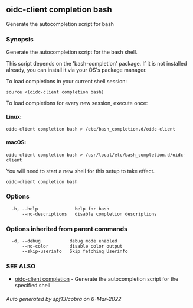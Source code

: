 ## oidc-client completion bash

Generate the autocompletion script for bash

### Synopsis

Generate the autocompletion script for the bash shell.

This script depends on the 'bash-completion' package.
If it is not installed already, you can install it via your OS's package manager.

To load completions in your current shell session:

	source <(oidc-client completion bash)

To load completions for every new session, execute once:

#### Linux:

	oidc-client completion bash > /etc/bash_completion.d/oidc-client

#### macOS:

	oidc-client completion bash > /usr/local/etc/bash_completion.d/oidc-client

You will need to start a new shell for this setup to take effect.


```
oidc-client completion bash
```

### Options

```
  -h, --help              help for bash
      --no-descriptions   disable completion descriptions
```

### Options inherited from parent commands

```
  -d, --debug           debug mode enabled
      --no-color        disable color output
      --skip-userinfo   Skip fetching Userinfo
```

### SEE ALSO

* [oidc-client completion](oidc-client_completion.md)	 - Generate the autocompletion script for the specified shell

###### Auto generated by spf13/cobra on 6-Mar-2022
